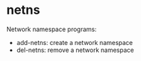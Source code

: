 # netns

Network namespace programs:
* add-netns: create a network namespace
* del-netns: remove a network namespace
